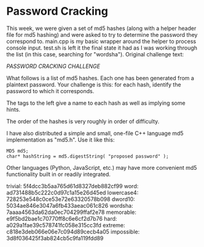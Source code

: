 # Password Cracking
This week, we were given a set of md5 hashes (along with a helper header file for md5 hashing) and were asked to try to determine the password they correspond to. main.cpp is my basic wrapper around the helper to process console input. test.sh is left it the final state it had as I was working through the list (in this case, searching for "wordsha"). Original challenge text:

*PASSWORD CRACKING CHALLENGE*

What follows is a list of md5 hashes. Each one has been generated from a plaintext password. Your challenge is this: for each hash, identify the password to which it corresponds.

The tags to the left give a name to each hash as well as implying some hints.

The order of the hashes is very roughly in order of difficulty.

I have also distributed a simple and small, one-file C++ language md5 implementation as "md5.h". Use it like this:

    MD5 md5;
    char* hashString = md5.digestString( "proposed password" );

Other languages (Python, JavaScript, etc.) may have more convenient md5 functionality built in or readily integrated.

trivial:        5f4dcc3b5aa765d61d8327deb882cf99
word:           ad731488b5c222c0d97c1a15e26d45ed
lowercase4:     728253e548c0ce53e72e63320578b098
dword10:        5034ae846e3047a6fb433aeac061c826
wordsha:        7aaaa4563da62da0ec704299ffaf2e78
memorable:      e9f5bd2bae1c70770ff8c6e6cf2d7b76
hard:           a029a1fae39c578741fc058e315cc3fd
extreme:        c818e3deb066e06e7c094d89cecb4a05
impossible:     3d8f036425f3ab824cb5c9fa119fdd89
